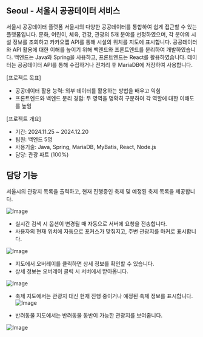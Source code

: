 ## Seoul - 서울시 공공데이터 서비스

서울시 공공데이터 플랫폼 서울시의 다양한 공공데이터를 통합하여 쉽게 접근할 수 있는 플랫폼입니다. 문화, 어린이, 체육, 건강, 관광의 5개 분야를 선정하였으며, 각 분야의 시설 정보를 조회하고 카카오맵 API를 통해 시설의 위치를 지도에 표시합니다. 공공데이터와 API 활용에 대한 이해를 높이기 위해 백엔드와 프론트엔드를 분리하여 개발하였습니다. 백엔드는 Java와 Spring을 사용하고, 프론트엔드는 React를 활용하였습니다. 데이터는 공공데이터 API를 통해 수집하거나 전처리 후 MariaDB에 저장하여 사용합니다.

[프로젝트 목표]
* 공공데이터 활용 능력: 외부 데이터를 활용하는 방법을 배우고 익힘
* 프론트엔드와 백엔드 분리 경험: 두 영역을 명확히 구분하여 각 역할에 대한 이해도를 높임

[프로젝트 개요]
* 기간: 2024.11.25 ~ 2024.12.20
* 팀원: 백엔드 5명
* 사용기술: Java, Spring, MariaDB, MyBatis, React, Node.js
* 담당: 관광 파트 (100%)

## 담당 기능
서울시의 관광지 목록을 출력하고, 현재 진행중인 축제 및 예정된 축제 목록을 제공합니다.

![Image](https://github.com/user-attachments/assets/49752715-2bbb-4029-a97c-d7145b811458)

* 실시간 검색 시 옵션이 변경될 때 자동으로 서버에 요청을 전송합니다.
* 사용자의 현재 위치에 자동으로 포커스가 맞춰지고, 주변 관광지를 마커로 표시합니다.

![Image](https://github.com/user-attachments/assets/6b468b89-b6ef-47a3-bfe8-d7ed75916e85)

* 지도에서 오버레이를 클릭하면 상세 정보를 확인할 수 있습니다.
* 상세 정보는 오버레이 클릭 시 서버에서 받아옵니다.

![Image](https://github.com/user-attachments/assets/ac79e42e-abd5-40c1-b9e6-6faabd4fa8db)

* 축제 지도에서는 관광지 대신 현재 진행 중이거나 예정된 축제 정보를 표시합니다.
 
![Image](https://github.com/user-attachments/assets/ee4076ab-739f-41d0-aee0-c4cf22f3c7e8)

* 반려동물 지도에서는 반려동물 동반이 가능한 관광지를 보여줍니다.

![Image](https://github.com/user-attachments/assets/1cee1f0d-ba86-4462-b9b5-4f06f70e4d29)
